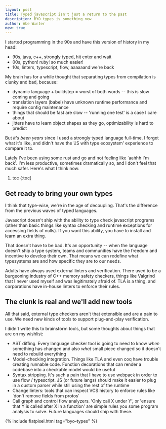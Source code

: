 ```yaml
---
layout: post
title: Typed javascript isn't just a return to the past
description: BYO types is something new
author: Abe Winter
new: true
---
```


I started programming in the 90s and have this version of history in my head:

- 90s, java, c++, strongly typed, hit enter and wait
- 00s, python! ruby! so much easier!
- 10s, linters, typescript, flow, aaaaaand we're back

My brain has for a while thought that separating types from compilation is clunky and bad, because:

- dynamic language + buildstep = worst of both words -- this is slow coming and going
- translation layers (babel) have unknown runtime performance and require config maintenance
- things that should be fast are slow -- 'running one test' is a case I care about
- jitters have to learn object shapes as they go, optimizability is hard to predict

But *it's been years* since I used a strongly typed language full-time. I forgot what it's like, and didn't have the 'JS with type ecosystem' experience to compare it to.

Lately I've been using some rust and go and not feeling like 'aahhh I'm back'. I'm less productive, sometimes dramatically so, and I don't feel that much safer. Here's what I think now:

1. toc
{:toc}

## Get ready to bring your own types

I think that type-wise, we're in the age of decoupling. That's the difference from the previous waves of typed languages.

Javascript doesn't ship with the ability to type check javascript programs (other than basic things like syntax checking and runtime exceptions for accessing fields of nulls). If you want this ability, you have to install and learn an extra thing.

That doesn't have to be bad. It's an opportunity -- when the language doesn't ship a type system, teams and communities have the freedom and incentive to develop their own. That means we can redefine what typesystems are and how specific they are to our needs.

Adults have always used external linters and verification. There used to be a burgeoning industry of C++ memory safety checkers, things like Valgrind that I never used myself and was legitimately afraid of. TLA is a thing, and corporations have in-house linters to enforce their rules.

## The clunk is real and we'll add new tools

All that said, external type checkers aren't that extensible and are a pain to use. We need new kinds of tools to support plug-and-play verification.

I didn't write this to brainstorm tools, but some thoughts about things that are on my wishlist:

- AST diffing. Every language checker tool is going to need to know *when* something has changed and also *what* small piece changed so it doesn't need to rebuild everything
- Model-checking integration. Things like TLA and even coq have trouble creating runnable code. Function decorations that can render a codebase into a checkable model would be useful
- Syntax stripping. It's such a pain that I have to use webpack in order to use flow / typescript. JS (or future langs) should make it easier to plug in a custom parser while still using the rest of the runtime
- Change linters: tools that can inspect VCS history to enforce rules like 'don't remove fields from protos'
- Call graph and control flow analyzers. 'Only call X under Y', or 'ensure that Y is called after X in a function' are simple rules you some program analysis to solve. Future languages should ship with these.

{% include flatpixel.html tag="byo-types" %}
